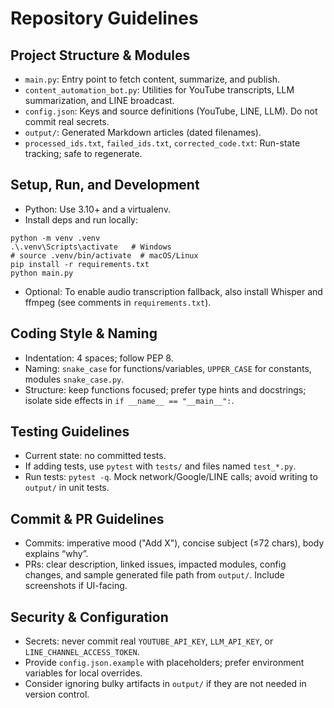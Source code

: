 # Repository Guidelines

## Project Structure & Modules
- `main.py`: Entry point to fetch content, summarize, and publish.
- `content_automation_bot.py`: Utilities for YouTube transcripts, LLM summarization, and LINE broadcast.
- `config.json`: Keys and source definitions (YouTube, LINE, LLM). Do not commit real secrets.
- `output/`: Generated Markdown articles (dated filenames).
- `processed_ids.txt`, `failed_ids.txt`, `corrected_code.txt`: Run-state tracking; safe to regenerate.

## Setup, Run, and Development
- Python: Use 3.10+ and a virtualenv.
- Install deps and run locally:
```
python -m venv .venv
.\.venv\Scripts\activate   # Windows
# source .venv/bin/activate  # macOS/Linux
pip install -r requirements.txt
python main.py
```
- Optional: To enable audio transcription fallback, also install Whisper and ffmpeg (see comments in `requirements.txt`).

## Coding Style & Naming
- Indentation: 4 spaces; follow PEP 8.
- Naming: `snake_case` for functions/variables, `UPPER_CASE` for constants, modules `snake_case.py`.
- Structure: keep functions focused; prefer type hints and docstrings; isolate side effects in `if __name__ == "__main__":`.

## Testing Guidelines
- Current state: no committed tests.
- If adding tests, use `pytest` with `tests/` and files named `test_*.py`.
- Run tests: `pytest -q`. Mock network/Google/LINE calls; avoid writing to `output/` in unit tests.

## Commit & PR Guidelines
- Commits: imperative mood ("Add X"), concise subject (≤72 chars), body explains “why”.
- PRs: clear description, linked issues, impacted modules, config changes, and sample generated file path from `output/`. Include screenshots if UI-facing.

## Security & Configuration
- Secrets: never commit real `YOUTUBE_API_KEY`, `LLM_API_KEY`, or `LINE_CHANNEL_ACCESS_TOKEN`.
- Provide `config.json.example` with placeholders; prefer environment variables for local overrides.
- Consider ignoring bulky artifacts in `output/` if they are not needed in version control.


